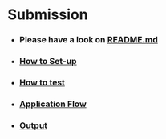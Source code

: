 # Submission #

- ### Please have a look on [README.md](/README.md) ###
- ### [How to Set-up](https://github.com/naeemark/iflix-grant-revoke/tree/develop#how-do-i-get-set-up) ###
- ### [How to test](https://github.com/naeemark/iflix-grant-revoke/tree/develop#test-app) ###
- ### [Application Flow](https://github.com/naeemark/iflix-grant-revoke/tree/master#application-flow) ###
- ### [Output](/output/result.json) ###

